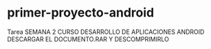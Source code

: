 # primer-proyecto-android
Tarea SEMANA 2 CURSO DESARROLLO DE APLICACIONES ANDROID
DESCARGAR EL DOCUMENTO.RAR Y DESCOMPRIMIRLO
